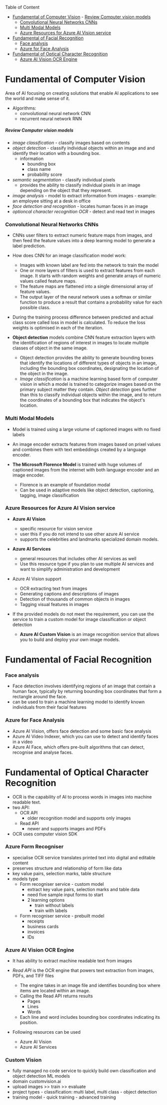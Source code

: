 
Table of Content
- [Fundamental of Computer Vision](#fundamental-of-computer-vision)
        - [Review Computer vision models](#review-computer-vision-models)
    - [Convolutional Neural Networks CNNs](#convolutional-neural-networks-cnns)
    - [Multi Modal Models](#multi-modal-models)
    - [Azure Resources for Azure AI Vision service](#azure-resources-for-azure-ai-vision-service)
- [Fundamental of Facial Recognition](#fundamental-of-facial-recognition)
    - [Face analysis](#face-analysis)
    - [Azure for Face Analysis](#azure-for-face-analysis)
- [Fundamental of Optical Character Recognition](#fundamental-of-optical-character-recognition)
    - [Azure AI Vision OCR Engine](#azure-ai-vision-ocr-engine)


# Fundamental of Computer Vision

Area of AI focusing on creating solutions that enable AI applications to see the world and make sense of it.
- Algorithms:
    - convolutional neural network CNN
    - recurrent neural network RNN

##### Review Computer vision models
- _image classification_ - classify images based on contents
- _object detection_ - classify individual objects within an image and and identify their location with a bounding box.
    - information 
        - bounding box
        - class name
        - probability score
- _semantic segmentation_ - classify individual pixels
    - provides the ability to classify individual pixels in an image depending on the object that they represent.
- _image analysis_ - model to extract information from images
      - example: an employee sitting at a desk in office
- _face detection and recognition_ - locates human faces in an image
- _optioncal character recognition OCR_ - detect and read text in images

### Convolutional Neural Networks CNNs
- CNNs user filters to extract numeric feature maps from images, and then feed the feature values into a deep learning model to generate a label prediction.
- How does CNN for an image classification model work:
    - Images with known label are fed into the network to train the model
    - One or more layers of filters is used to extract features from each image. It starts with random weights and generate arrays of numeric values called feature maps.
    - The feature maps are flattened into a single dimensional array of feature values.
    - The output layer of the neural network uses a softmax or similar function to produce a result that contains a probability value for each possible class.

- During the training process difference between predicted and actual class score called loss in model is calculated. To reduce the loss weights is optimised in each of the iteration. 

- **Object detection** models combine CNN feature extraction layers with the identification of regions of interest in images to locate multiple classes of object in the same image.
    - Object detection provides the ability to generate bounding boxes that identify the locations of different types of objects in an image, including the bounding box coordinates, designating the location of the object in the image.
    - _Image classification_ is a machine learning based form of computer vision in which a model is trained to categorize images based on the primary subject matter they contain. _Object detection_ goes further than this to classify individual objects within the image, and to return the coordinates of a bounding box that indicates the object's location.

### Multi Modal Models
- Model is trained using a large volume of captioned images with no fixed labels
- An image encoder extracts features from images based on prixel values and combines them with text embeddings created by a language encoder.
  
- **The Microsoft Florence Model** is trained with huge volumes of captioned images from the internet with both language encoder and an image encoder.
  - Florence is an example of foundation modal
  - Can be used in adaptive models like object detection, captioning, tagging, image classification

### Azure Resources for Azure AI Vision service

  - **Azure AI Vision**
      - specific resource for vision service
      - user this if you do not intend to use other azure AI service
      - supports the celebrities and landmarks specialized domain models.
  
  - **Azure AI Services**
      - general resources that includes other AI services as well
      - Use this resource type if you plan to use multiple AI services and want to simplify administration and development

  - Azure AI Vision support
      - OCR extracting text from images
      - Generating captions and descriptions of images
      - Detection of thousands of common objects in images
      - Tagging visual features in images
  - If the provided models do not meet the requirement, you can use the service to train a custom model for image classification or object detection
    - **Azure AI Custom Vision** is an image recognition service that allows you to build and deploy your own image models. 
  
# Fundamental of Facial Recognition

### Face analysis

- Face detection involves identifying regions of an image that contain a human face, typically by returning bounding box coordinates that form a rectangle around the face.
- can be used to train a machine learning model to identify known individuals from their facial features


### Azure for Face Analysis

- Azure AI Vision, offers face detection and some basic face analysis
- Azure AI Video Indexer, which you can use to detect and identify faces in a video
- Azure AI Face, which offers pre-built algorithms that can detect, recognise and analyse faces.

# Fundamental of Optical Character Recognition
- OCR is the capability of AI to process words in images into machine readable text.
- two API:
    - OCR API
        - older recognition model and supports only images
    - Read API
        - newer and supports images and PDFs
- OCR uses computer vision SDK

### Azure Form Recogniser
- specialise OCR service translates printed text into digital and editable content
- preserves structure and relationship of form like data
- key value pairs, selection marks, table structure
- models type
  - Form recogniser service - custom model
      - extract key value pairs, selection marks and table data
      - need five sample input forms to start
      - 2 learning options
          - train without labels
          - train with labels
  - Form recogniser service - prebuilt model
      - receipts
      - business cards
      - invoices
      - IDs
  

### Azure AI Vision OCR Engine

- It has ability to extract machine readable text from images
- _Read API_ is the OCR engine that powers text extraction from images, PDFs, and TIFF files
  - The engine takes in an image file and identifies bounding box where items are located within an image.
  - Calling the Read API returns results
      - Pages
      - Lines
      - Words
  - Each line and word includes bounding box coordinates indicating its position.
  
- Following resources can be used
    - Azure AI Vision
    - Azure AI Services

### Custom Vision
  -   fully managed no code service to quickly build own classification and object detection ML models
  -   domain customvision.ai
  -   upload images >> train >> evaluate
  -   project types
          -   classification: multi label, multi class
          -   object detection
  -   training model
          -   quick training
          -   advanced training